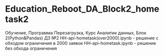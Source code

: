 # Education_Reboot_DA_Block2_hometask2
Обучение, Программа Перезагрузка, Курс Аналитик данных, Блок 2(Python&amp;Pandas) ДЗ №2
HH-api-hometask(over2000).ipynb - решение с обходом ограничения в 2000 заявок
HH-api-hometask.ipynb - решение без обхода ограничения
